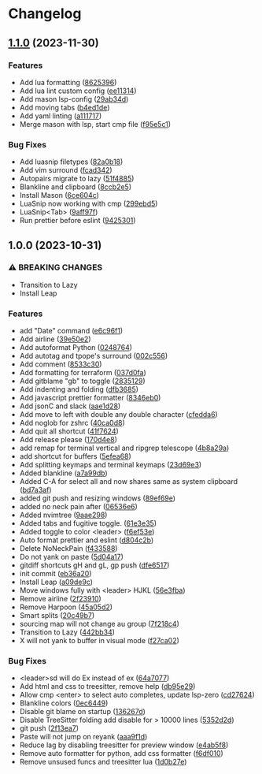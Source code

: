 # Changelog

## [1.1.0](https://github.com/Carter-Apas/nvim/compare/v1.0.0...v1.1.0) (2023-11-30)


### Features

* Add lua formatting ([8625396](https://github.com/Carter-Apas/nvim/commit/86253969a7b9d62abb34d83f68ea2ef07179a070))
* Add lua lint custom config ([ee11314](https://github.com/Carter-Apas/nvim/commit/ee113148caab0fc394ec22cf5fcccc2b3a4dc568))
* Add mason lsp-config ([29ab34d](https://github.com/Carter-Apas/nvim/commit/29ab34d8ad0a1a3d4b5f91cde9a9ce9e193618c2))
* Add moving tabs ([b4ed1de](https://github.com/Carter-Apas/nvim/commit/b4ed1de12d1df5463f1b62b4b78bf8ee422758ef))
* Add yaml linting ([a111717](https://github.com/Carter-Apas/nvim/commit/a11171786c2fe38f702c4032386706550d8ac639))
* Merge mason with lsp, start cmp file ([f95e5c1](https://github.com/Carter-Apas/nvim/commit/f95e5c183b0de75644d640187bf9e9c88cd00838))


### Bug Fixes

* Add luasnip filetypes ([82a0b18](https://github.com/Carter-Apas/nvim/commit/82a0b18c8714c3f795d6d0a385e023a9868a6c8b))
* Add vim surround ([fcad342](https://github.com/Carter-Apas/nvim/commit/fcad342a038803b3b30029adc7463080e4efaf62))
* Autopairs migrate to lazy ([51f4885](https://github.com/Carter-Apas/nvim/commit/51f4885a88a044da7ef825dd3363f58f7da3ccae))
* Blankline and clipboard ([8ccb2e5](https://github.com/Carter-Apas/nvim/commit/8ccb2e5000931534a84f226dd93ece8de068de02))
* Install Mason ([6ce604c](https://github.com/Carter-Apas/nvim/commit/6ce604c9c5de23a0721b0b90c5eaa1122e9ee336))
* LuaSnip now working with cmp ([299ebd5](https://github.com/Carter-Apas/nvim/commit/299ebd5ab1dec99b018624c675f81c9679384dc1))
* LuaSnip&lt;Tab&gt; ([9aff97f](https://github.com/Carter-Apas/nvim/commit/9aff97f3e08d839bc7ae1ee67b5fd0b78e3810de))
* Run prettier before eslint ([9425301](https://github.com/Carter-Apas/nvim/commit/9425301e27d98169ea69fab5f9cce2cc1f1b644f))

## 1.0.0 (2023-10-31)


### ⚠ BREAKING CHANGES

* Transition to Lazy
* Install Leap

### Features

* add "Date" command ([e6c96f1](https://github.com/Carter-Apas/nvim/commit/e6c96f136ddb1028660f3d99329f7af3114ffb68))
* Add airline ([39e50e2](https://github.com/Carter-Apas/nvim/commit/39e50e2bf70da141e6a9cb4a99b0eed0917a1fa9))
* Add autoformat Python ([0248764](https://github.com/Carter-Apas/nvim/commit/0248764fb0a694c506e01dc70aaa3b9067e5e12a))
* Add autotag and tpope's surround ([002c556](https://github.com/Carter-Apas/nvim/commit/002c556870cf9f4993033b2c2c8667a0abb35e97))
* Add comment ([8533c30](https://github.com/Carter-Apas/nvim/commit/8533c307171293ee1ba7923e730ae4a3d1d4cb11))
* Add formatting for terraform ([037d0fa](https://github.com/Carter-Apas/nvim/commit/037d0faf2f0398a57aae7b34a8143f8dcf3cf90a))
* Add gitblame "gb" to toggle ([2835129](https://github.com/Carter-Apas/nvim/commit/283512926399aaa87e071f710d74b836e84fdacc))
* Add indenting and folding ([dfb3685](https://github.com/Carter-Apas/nvim/commit/dfb36858f73acca1d80e044c78a10fa36840431c))
* Add javascript prettier formatter ([8346eb0](https://github.com/Carter-Apas/nvim/commit/8346eb01323f7714c1a964cf821388fcf3640350))
* Add jsonC and slack ([aae1d28](https://github.com/Carter-Apas/nvim/commit/aae1d28a4e56084f15e2ec2dfb62eb1f2a7f45b7))
* Add move to left with double any double character ([cfedda6](https://github.com/Carter-Apas/nvim/commit/cfedda6aa111206769f433c666fdd71426f70057))
* Add noglob for zshrc ([40ca0d8](https://github.com/Carter-Apas/nvim/commit/40ca0d856abec391901c819f90102280abb85e2f))
* Add quit all shortcut ([41f7624](https://github.com/Carter-Apas/nvim/commit/41f762491d11f8a0f18d6ea633e2fbd483010519))
* Add release please ([170d4e8](https://github.com/Carter-Apas/nvim/commit/170d4e85ff21b8a6b46753b36fd44d61abb75c98))
* add remap for terminal vertical and ripgrep telescope ([4b8a29a](https://github.com/Carter-Apas/nvim/commit/4b8a29a89b04ff48bff6042a4cfa7e5130e7d60d))
* add shortcut for buffers ([5efea68](https://github.com/Carter-Apas/nvim/commit/5efea68fec07c3f30e9e41ae72913fe7bbff74af))
* Add splitting keymaps and terminal keymaps ([23d69e3](https://github.com/Carter-Apas/nvim/commit/23d69e35aac139427a82a4d95603e535d8cbb345))
* Added blankline ([a7a99db](https://github.com/Carter-Apas/nvim/commit/a7a99db777a4b8219cb8618862ac85325c5d2039))
* Added C-A for select all and now shares same as system clipboard ([bd7a3af](https://github.com/Carter-Apas/nvim/commit/bd7a3af72ab157eb4d01f468c01eeb6b82cc85a0))
* added git push and resizing windows ([89ef69e](https://github.com/Carter-Apas/nvim/commit/89ef69e420648154b2a683d3cc5eb31624873b06))
* added no neck pain after ([06536e6](https://github.com/Carter-Apas/nvim/commit/06536e63c1f45a648d05e0ddcae03dbc8e13eda9))
* Added nvimtree ([9aae298](https://github.com/Carter-Apas/nvim/commit/9aae298ed4bedb07a591fb81780384caa80bb419))
* Added tabs and fugitive toggle. ([61e3e35](https://github.com/Carter-Apas/nvim/commit/61e3e35d7b85ddafe01b741429734693b64bb060))
* Added toggle to color &lt;leader&gt; ([f6ef53e](https://github.com/Carter-Apas/nvim/commit/f6ef53eaaed11a4bae0e7f46d98d76bed398fe83))
* Auto format prettier and eslint ([d804c2b](https://github.com/Carter-Apas/nvim/commit/d804c2b6dd70e72cb40735fc948c3e94cdae2a43))
* Delete NoNeckPain ([f433588](https://github.com/Carter-Apas/nvim/commit/f433588450c34b562bb154a7fe4984b4d7c93779))
* Do not yank on paste ([5d04a17](https://github.com/Carter-Apas/nvim/commit/5d04a17a5783623fa87fb454deaf1c7341c67283))
* gitdiff shortcuts gH and gL, gp push ([dfe6517](https://github.com/Carter-Apas/nvim/commit/dfe65170865e584f0bd018a4b410a09bd9a4e8b4))
* init commit ([eb36a20](https://github.com/Carter-Apas/nvim/commit/eb36a20c07ae5ffbc0cb8f7a720202a8f3759cd4))
* Install Leap ([a09de9c](https://github.com/Carter-Apas/nvim/commit/a09de9c106e45d758c7b1bffba510b1b9810d952))
* Move windows fully with &lt;leader&gt; HJKL ([56e3fba](https://github.com/Carter-Apas/nvim/commit/56e3fba1397670f2050f1177e51b7416727a12d5))
* Remove airline ([2f23910](https://github.com/Carter-Apas/nvim/commit/2f23910a28f11e639f16aa255027382d71efcbd9))
* Remove Harpoon ([45a05d2](https://github.com/Carter-Apas/nvim/commit/45a05d27c21b7f6d47102843766d8fdb1dc7115b))
* Smart splits ([20c49b7](https://github.com/Carter-Apas/nvim/commit/20c49b7814fb10d180ec9de155c7816177f2bcd5))
* sourcing map will not change au group ([7f218c4](https://github.com/Carter-Apas/nvim/commit/7f218c4edb62c38302ab44829dc33efb079cc5ce))
* Transition to Lazy ([442bb34](https://github.com/Carter-Apas/nvim/commit/442bb34124d47b0e4097d99661f4ebb806345267))
* X will not yank to buffer in visual mode ([f27ca02](https://github.com/Carter-Apas/nvim/commit/f27ca024980d1064e96a53b780d386436fa0285d))


### Bug Fixes

* &lt;leader&gt;sd will do Ex instead of ex ([64a7077](https://github.com/Carter-Apas/nvim/commit/64a70773a3809b0babab68ee8a4f4af942b95c92))
* Add html and css to treesitter, remove help ([db95e29](https://github.com/Carter-Apas/nvim/commit/db95e29c06213b310c094d1ea4b374c8c70b366b))
* Allow cmp &lt;enter&gt; to select auto completes, update lsp-zero ([cd27624](https://github.com/Carter-Apas/nvim/commit/cd27624f76fcc02072e92d5f4588bf644eee2e1a))
* Blankline colors ([0ec6449](https://github.com/Carter-Apas/nvim/commit/0ec64490473052640037e7b3aa4c71afbc8bf423))
* Disable git blame on startup ([136267d](https://github.com/Carter-Apas/nvim/commit/136267d8e34d4a7ee15a721eee3b344ab1b6b773))
* Disable TreeSitter folding add disable for &gt; 10000 lines ([5352d2d](https://github.com/Carter-Apas/nvim/commit/5352d2d687e00593348e3d26fa5a6a3e97326239))
* git push ([2f13ea7](https://github.com/Carter-Apas/nvim/commit/2f13ea79ec629aad243462b18160d0228a868c28))
* Paste will not jump on reyank ([aaa9f1d](https://github.com/Carter-Apas/nvim/commit/aaa9f1daf828a7b042dd3c8000fc0b2b129da207))
* Reduce lag by disabling treesitter for preview window ([e4ab5f8](https://github.com/Carter-Apas/nvim/commit/e4ab5f899152d2451d660794a344a540bec0cd5d))
* Remove auto formatter for python, add css formatter ([f6df010](https://github.com/Carter-Apas/nvim/commit/f6df0107e4e93aa2038df44c9fbb401bfc6a973b))
* Remove unsused funcs and treesitter lua ([1d0b27e](https://github.com/Carter-Apas/nvim/commit/1d0b27ee7dd014bbbbd56c173e21c42c2bdff0a8))

